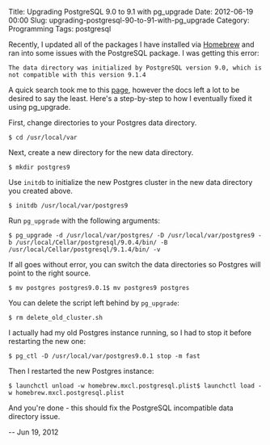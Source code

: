 Title: Upgrading PostgreSQL 9.0 to 9.1 with pg_upgrade
Date: 2012-06-19 00:00
Slug: upgrading-postgresql-90-to-91-with-pg_upgrade
Category: Programming
Tags: postgresql

Recently, I updated all of the packages I have installed via
[Homebrew](https://github.com/mxcl/homebrew) and ran into some issues
with the PostgreSQL package. I was getting this error:

    The data directory was initialized by PostgreSQL version 9.0, which is not compatible with this version 9.1.4

A quick search took me to this
[page](http://www.postgresql.org/docs/9.1/static/pgupgrade.html),
however the docs left a lot to be desired to say the least. Here's a
step-by-step to how I eventually fixed it using pg\_upgrade.

First, change directories to your Postgres data directory.

    $ cd /usr/local/var

Next, create a new directory for the new data directory.

    $ mkdir postgres9

Use `initdb` to initialize the new Postgres cluster in the new data
directory you created above.

    $ initdb /usr/local/var/postgres9

Run `pg_upgrade` with the following arguments:

    $ pg_upgrade -d /usr/local/var/postgres/ -D /usr/local/var/postgres9 -b /usr/local/Cellar/postgresql/9.0.4/bin/ -B /usr/local/Cellar/postgresql/9.1.4/bin/ -v

If all goes without error, you can switch the data directories so
Postgres will point to the right source.

    $ mv postgres postgres9.0.1$ mv postgres9 postgres

You can delete the script left behind by `pg_upgrade`:

    $ rm delete_old_cluster.sh

I actually had my old Postgres instance running, so I had to stop it
before restarting the new one:

    $ pg_ctl -D /usr/local/var/postgres9.0.1 stop -m fast

Then I restarted the new Postgres instance:

    $ launchctl unload -w homebrew.mxcl.postgresql.plist$ launchctl load -w homebrew.mxcl.postgresql.plist

And you're done - this should fix the PostgreSQL incompatible data
directory issue.

-- Jun 19, 2012
